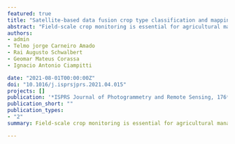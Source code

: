 ```yaml
---
featured: true
title: "Satellite-based data fusion crop type classification and mapping in Rio Grande do Sul, Brazil"
abstract: "Field-scale crop monitoring is essential for agricultural management and policy making for food security and sustainability. Automating crop classification process while elaborating a workflow is a key step for reliable and precise crop mapping. This study aims to develop an approach for crop classification in the state of Rio Grande do Sul, Brazil, following the specific goals of i) evaluating spatial satellite-based features to guide crop data collection; ii) testing transfer learning model with subsequent growing season data; iii) examining accuracy in early-season prediction model; and lastly, iv) developing a crop classification model for estimating large scale crop area. As main data inputs, Sentinel-2, Sentinel-1, and Shuttle Radar Topographic Mission (SRTM) Digital Elevation data were used to extract features to input in the Random Forest classifier. Spatial variability of satellite features was evaluated using Moran’s I Index and cluster k-means. Crop area prediction data were obtained at municipality level to compare with census data (standard method). A crop summer map layer was generated for three major crops: soybeans (Glycine max L.), corn (Zea mays L.), and rice (Oryza sativa L.) in the state of Rio Grande do Sul, Brazil. The crop classification model achieved an overall accuracy of 0.95. Model performance was influenced by sample size and spatial variability of the samples. The random forest model was transferred to the next growing season with 0.89 and 0.91 overall accuracy for 250 and 750 samples, respectively. However, overall accuracy increased from 0.93 to 0.95 when 50 to 250 samples of same-year data was aggregated to the model. Similar accuracy was obtained for predictions done with data until March relative to when the entire season was considered, until May. When data for more growing seasons were aggregated, the model produced more accurate early season predictions (January and February). Soybean prediction area obtained the highest performance (R2 = 0.94), relative to rice (R2 = 0.90) and corn (R2 = 0.37). The rice prediction area presented a high precision, but the crop area was overestimated due to errors with wetland target relative to other class. Lastly, this study presents the first crop map layer of the three major field crops for the state of Rio Grande do Sul, Brazil, serving as a foundation for the creation of crop type maps for other states in the country and around the globe."
authors:
- admin
- Telmo jorge Carneiro Amado
- Rai Augusto Schwalbert
- Geomar Mateus Corassa
- Ignacio Antonio Ciampitti

date: "2021-08-01T00:00:00Z"
doi: "10.1016/j.isprsjprs.2021.04.015"
projects: []
publication: '*ISPRS Journal of Photogrammetry and Remote Sensing, 176*'
publication_short: ""
publication_types:
- "2"
summary: Field-scale crop monitoring is essential for agricultural management and policy making for food security and sustainability. Automating crop classification process while elaborating a workflow is a key step for reliable and precise crop mapping.

---
```


